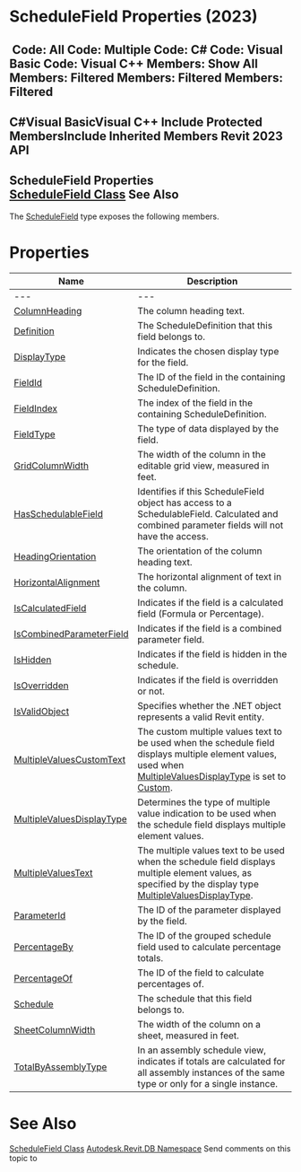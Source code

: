 # ScheduleField Properties (2023)

﻿
 Code: All Code: Multiple Code: C# Code: Visual Basic Code: Visual C++  Members: Show All Members: Filtered Members: Filtered Members: Filtered   
---  
C#Visual BasicVisual C++
Include Protected MembersInclude Inherited Members
Revit 2023 API  
---  
ScheduleField Properties  
[ScheduleField Class](3d6b0eb5-ed36-278d-a5df-38b6d600e876.md "ScheduleField Class") See Also  
---  
The [ScheduleField](3d6b0eb5-ed36-278d-a5df-38b6d600e876.md "ScheduleField Class") type exposes the following members.
# Properties
| Name | Description |
| --- | --- |
| --- | --- | --- |
| [ColumnHeading](3890f745-6f24-f81a-9f8f-d8b47c8e3f94.md "ColumnHeading Property") | The column heading text. |
| [Definition](0fa34479-59f2-7f67-4d16-48238dc4d2af.md "Definition Property") | The ScheduleDefinition that this field belongs to. |
| [DisplayType](ca5cd7f7-081e-65f3-b671-2a1c780a5b09.md "DisplayType Property") | Indicates the chosen display type for the field. |
| [FieldId](e7b1a3c3-1ab5-9e65-a59e-fed8a7d27d42.md "FieldId Property") | The ID of the field in the containing ScheduleDefinition. |
| [FieldIndex](9abc75e0-3ae0-9ed8-c6b3-9bc352e4a862.md "FieldIndex Property") | The index of the field in the containing ScheduleDefinition. |
| [FieldType](e73df1b3-d424-afe4-e1fe-dc434eadbc76.md "FieldType Property") | The type of data displayed by the field. |
| [GridColumnWidth](061bfa96-9775-32a8-f66d-858990d96f3b.md "GridColumnWidth Property") | The width of the column in the editable grid view, measured in feet. |
| [HasSchedulableField](263d2b9f-68e3-48a1-5757-4700ba3b1e73.md "HasSchedulableField Property") | Identifies if this ScheduleField object has access to a SchedulableField. Calculated and combined parameter fields will not have the access. |
| [HeadingOrientation](1b39a6a8-e775-d37b-99d5-e93165f350bb.md "HeadingOrientation Property") | The orientation of the column heading text. |
| [HorizontalAlignment](d204d391-a453-2793-db9e-1e30716edbaf.md "HorizontalAlignment Property") | The horizontal alignment of text in the column. |
| [IsCalculatedField](b33bd011-f26c-e617-5b6d-27968c7b09eb.md "IsCalculatedField Property") | Indicates if the field is a calculated field (Formula or Percentage). |
| [IsCombinedParameterField](52da022b-4dcd-09dd-3137-d32f47ccbfee.md "IsCombinedParameterField Property") | Indicates if the field is a combined parameter field. |
| [IsHidden](ee90c427-f957-515b-8d93-252b9da0a40d.md "IsHidden Property") | Indicates if the field is hidden in the schedule. |
| [IsOverridden](04fe4475-4173-f7eb-6c0f-11ee1d11f0f4.md "IsOverridden Property") | Indicates if the field is overridden or not. |
| [IsValidObject](73bbfcdf-4760-b676-98d7-f54e44912457.md "IsValidObject Property") | Specifies whether the .NET object represents a valid Revit entity. |
| [MultipleValuesCustomText](9f57808d-f3cc-cb93-edbd-dcfaad79bb95.md "MultipleValuesCustomText Property") | The custom multiple values text to be used when the schedule field displays multiple element values, used when [MultipleValuesDisplayType](64592725-4f20-d2a0-010d-220a9315ff39.md "MultipleValuesDisplayType Property") is set to [Custom](cc6f0e5f-958c-8062-2b8f-b443b0fae708.md "ScheduleFieldMultipleValuesDisplayType Enumeration"). |
| [MultipleValuesDisplayType](64592725-4f20-d2a0-010d-220a9315ff39.md "MultipleValuesDisplayType Property") | Determines the type of multiple value indication to be used when the schedule field displays multiple element values. |
| [MultipleValuesText](321d43b7-416b-06fd-54c3-15d8d2605f34.md "MultipleValuesText Property") | The multiple values text to be used when the schedule field displays multiple element values, as specified by the display type [MultipleValuesDisplayType](64592725-4f20-d2a0-010d-220a9315ff39.md "MultipleValuesDisplayType Property"). |
| [ParameterId](ecad009d-a968-2adc-9891-128e9ee8074a.md "ParameterId Property") | The ID of the parameter displayed by the field. |
| [PercentageBy](7c606b36-212f-0392-6eb5-799ab748a330.md "PercentageBy Property") | The ID of the grouped schedule field used to calculate percentage totals. |
| [PercentageOf](12f76318-e8fa-d5b8-d52e-434a07f159f9.md "PercentageOf Property") | The ID of the field to calculate percentages of. |
| [Schedule](1b5f2a55-5ea2-e468-b887-7f3c98aa6e85.md "Schedule Property") | The schedule that this field belongs to. |
| [SheetColumnWidth](999e9e46-2259-19f4-cfc1-9c52509a2385.md "SheetColumnWidth Property") | The width of the column on a sheet, measured in feet. |
| [TotalByAssemblyType](672a1283-cdb4-f7fb-b697-f67238c8755c.md "TotalByAssemblyType Property") | In an assembly schedule view, indicates if totals are calculated for all assembly instances of the same type or only for a single instance. |

# See Also
[ScheduleField Class](3d6b0eb5-ed36-278d-a5df-38b6d600e876.md "ScheduleField Class")
[Autodesk.Revit.DB Namespace](87546ba7-461b-c646-cbb1-2cb8f5bff8b2.md "Autodesk.Revit.DB Namespace")
Send comments on this topic to 